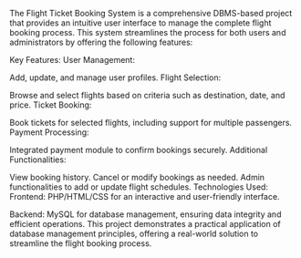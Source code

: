 The Flight Ticket Booking System is a comprehensive DBMS-based project that provides an intuitive user interface to manage the complete flight booking process. This system streamlines the process for both users and administrators by offering the following features:

Key Features:
User Management:

Add, update, and manage user profiles.
Flight Selection:

Browse and select flights based on criteria such as destination, date, and price.
Ticket Booking:

Book tickets for selected flights, including support for multiple passengers.
Payment Processing:

Integrated payment module to confirm bookings securely.
Additional Functionalities:

View booking history.
Cancel or modify bookings as needed.
Admin functionalities to add or update flight schedules.
Technologies Used:
Frontend: PHP/HTML/CSS for an interactive and user-friendly interface.

Backend: MySQL for database management, ensuring data integrity and efficient operations.
This project demonstrates a practical application of database management principles, offering a real-world solution to streamline the flight booking process.

